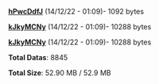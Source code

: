 [**hPwcDdfJ**](/data/hPwcDdfJ.txt) (14/12/22 - 01:09)- 1092 bytes

[**kJkyMCNy**](/data/kJkyMCNy.txt) (14/12/22 - 01:09)- 10288 bytes

[**kJkyMCNy**](/data/kJkyMCNy.txt) (14/12/22 - 01:09)- 10288 bytes

**Total Datas**: 8845

**Total Size**: 52.90 MB / 52.9 MB